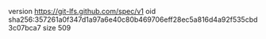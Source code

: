 version https://git-lfs.github.com/spec/v1
oid sha256:357261a0f347d1a97a6e40c80b469706eff28ec5a816d4a92f535cbd3c07bca7
size 509
